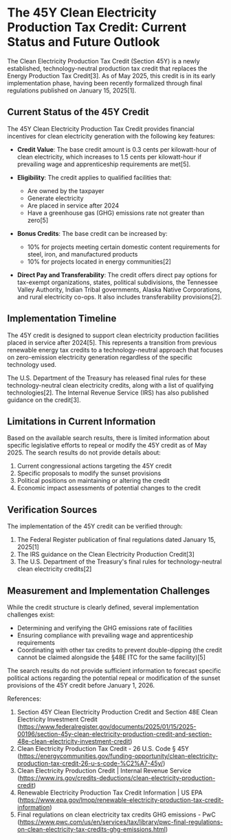 # The 45Y Clean Electricity Production Tax Credit: Current Status and Future Outlook

The Clean Electricity Production Tax Credit (Section 45Y) is a newly established, technology-neutral production tax credit that replaces the Energy Production Tax Credit[3]. As of May 2025, this credit is in its early implementation phase, having been recently formalized through final regulations published on January 15, 2025[1].

## Current Status of the 45Y Credit

The 45Y Clean Electricity Production Tax Credit provides financial incentives for clean electricity generation with the following key features:

- **Credit Value**: The base credit amount is 0.3 cents per kilowatt-hour of clean electricity, which increases to 1.5 cents per kilowatt-hour if prevailing wage and apprenticeship requirements are met[5].

- **Eligibility**: The credit applies to qualified facilities that:
  - Are owned by the taxpayer
  - Generate electricity
  - Are placed in service after 2024
  - Have a greenhouse gas (GHG) emissions rate not greater than zero[5]

- **Bonus Credits**: The base credit can be increased by:
  - 10% for projects meeting certain domestic content requirements for steel, iron, and manufactured products
  - 10% for projects located in energy communities[2]

- **Direct Pay and Transferability**: The credit offers direct pay options for tax-exempt organizations, states, political subdivisions, the Tennessee Valley Authority, Indian Tribal governments, Alaska Native Corporations, and rural electricity co-ops. It also includes transferability provisions[2].

## Implementation Timeline

The 45Y credit is designed to support clean electricity production facilities placed in service after 2024[5]. This represents a transition from previous renewable energy tax credits to a technology-neutral approach that focuses on zero-emission electricity generation regardless of the specific technology used.

The U.S. Department of the Treasury has released final rules for these technology-neutral clean electricity credits, along with a list of qualifying technologies[2]. The Internal Revenue Service (IRS) has also published guidance on the credit[3].

## Limitations in Current Information

Based on the available search results, there is limited information about specific legislative efforts to repeal or modify the 45Y credit as of May 2025. The search results do not provide details about:

1. Current congressional actions targeting the 45Y credit
2. Specific proposals to modify the sunset provisions
3. Political positions on maintaining or altering the credit
4. Economic impact assessments of potential changes to the credit

## Verification Sources

The implementation of the 45Y credit can be verified through:

1. The Federal Register publication of final regulations dated January 15, 2025[1]
2. The IRS guidance on the Clean Electricity Production Credit[3]
3. The U.S. Department of the Treasury's final rules for technology-neutral clean electricity credits[2]

## Measurement and Implementation Challenges

While the credit structure is clearly defined, several implementation challenges exist:

- Determining and verifying the GHG emissions rate of facilities
- Ensuring compliance with prevailing wage and apprenticeship requirements
- Coordinating with other tax credits to prevent double-dipping (the credit cannot be claimed alongside the §48E ITC for the same facility)[5]

The search results do not provide sufficient information to forecast specific political actions regarding the potential repeal or modification of the sunset provisions of the 45Y credit before January 1, 2026.

References:
1. Section 45Y Clean Electricity Production Credit and Section 48E Clean Electricity Investment Credit (https://www.federalregister.gov/documents/2025/01/15/2025-00196/section-45y-clean-electricity-production-credit-and-section-48e-clean-electricity-investment-credit)
2. Clean Electricity Production Tax Credit - 26 U.S. Code § 45Y (https://energycommunities.gov/funding-opportunity/clean-electricity-production-tax-credit-26-u-s-code-%C2%A7-45y/)
3. Clean Electricity Production Credit | Internal Revenue Service (https://www.irs.gov/credits-deductions/clean-electricity-production-credit)
4. Renewable Electricity Production Tax Credit Information | US EPA (https://www.epa.gov/lmop/renewable-electricity-production-tax-credit-information)
5. Final regulations on clean electricity tax credits GHG emissions - PwC (https://www.pwc.com/us/en/services/tax/library/pwc-final-regulations-on-clean-electricity-tax-credits-ghg-emissions.html)